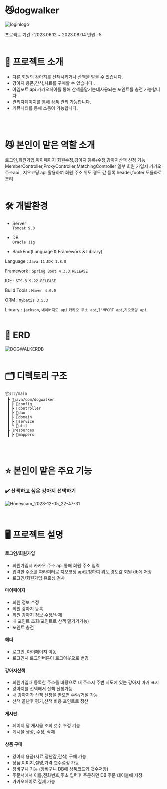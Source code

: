 # 😼dogwalker 
![loginlogo](https://github.com/oopworld/dogwalker/assets/137124485/195eda45-3642-4529-91a7-3af288597046)

프로젝트 기간 : 2023.06.12 ~ 2023.08.04
인원 : 5
<br/>
<br/>

# 🧗 프로젝트 소개
- 다른 회원의 강아지를 산책시키거나 산책을 맡을 수 있습니다.<br>
- 강아지 용품,간식,사료를 구매할 수 있습니다 .<br>
- 아임포트 api 카카오페이를 통해 산책을맡기는데사용되는 포인트를 충전 가능합니다.<br>
- 관리자페이지를 통해 상품 관리 가능합니다.<br>
- 커뮤니티를 통해 소통이 가능합니다.
<br/>
<br/>

# 😼 본인이 맡은 역할 소개

로그인,회원가입,마이페이지 회원수정,강아지 등록/수정,강아지산책 신청 기능 
MemberController,ProxyController,MatchingController 일부
회원 가입시 카카오 주소api , 지오코딩 api 활용하여 회원 주소 위도 경도 값 등록
header,footer 모듈화로 분리 
<br/>
<br/>

# 🛠️ 개발환경
- Server <br>
`Tomcat 9.0`

- DB<br>
`Oracle 11g`

- BackEnd(Language & Framework & Library)
  
Language : `Java 11` `JDK 1.8.0`

Framework : `Spring Boot 4.3.3.RELEASE`

IDE : `STS-3.9.22.RELEASE`

Build Tools : `Maven 4.0.0`

ORM : `Mybatis 3.5.3`

Library : `jackson`, `네이버지도 api`,`카카오 주소 api`,`I'MPORT api`,`지오코딩 api`
<br/>
<br/>


# 📱 ERD
![DOGWALKERDB](https://github.com/oopworld/dogwalker/assets/137124485/348045ae-6ece-4389-a7ea-005cb493cb12)
<br/>
<br/>

# 🗂 디렉토리 구조
```
📦src/main
 ┣ 📂java/com/dogwalker
 ┃ ┣ 📂config
 ┃ ┣ 📂controller
 ┃ ┣ 📂dao
 ┃ ┣ 📂domain
 ┃ ┣ 📂service
 ┃ ┗ 📂util
 ┣ 📂resources
 ┃ ┣ 📂mappers
```
<br/>
<br/>

# ⭐️ 본인이 맡은 주요 기능
### ✔️ 산책하고 싶은 강아지 선택하기
![Honeycam_2023-12-05_22-47-31](https://github.com/oopworld/dogwalker/assets/137124485/2afad03d-2074-41ac-83ba-0dc4a32666fc)


<br/>


# 🖥️ 프로젝트 설명
#### 로그인/회원가입
- 회원가입시 카카오 주소 api 통해 회원 주소 입력
- 입력한 주소를 파라미터로 지오코딩 api요청하여 위도,경도값 회원 db에 저장 
- 로그인/회원가입 유효성 검사
#### 마이페이지
- 회원 정보 수정
- 회원 강아지 등록
- 회원 강아지 정보 수정/삭제
- 내 포인트 조회(포인트로 산책 맡기기가능)
- 포인트 충전
#### 헤더
- 로그인, 마이페이지 이동
- 로그인시 로그인버튼이 로그아웃으로 변경
#### 강아지산책
- 회원가입때 등록한 주소를 바탕으로 내 주소지 주변 지도에 있는 강아지 마커 표시
- 강아지를 선택해서 산책 신청가능
- 내 강아지가 산책 신청을 받으면 수락/거절 가능
- 산책 끝난후 평가,산책 비용 포인트로 정산
#### 게시판
- 페이지 당 게시물 조회 갯수 조정 기능
- 게시물 생성, 수정, 삭제
#### 상품 구매
- 강아지 용품(사료,장난감,간식) 구매 가능
- 상품,이미지,설명,가격,갯수설정 가능
- 장바구니 기능 (장바구니 DB에 상품코드와 갯수저장)
- 주문서에서 이름,전화번호,주소 입력후 주문하면 DB 주문 테이블에 저장 
- 카카오페이로 결제 가능
<br/>

